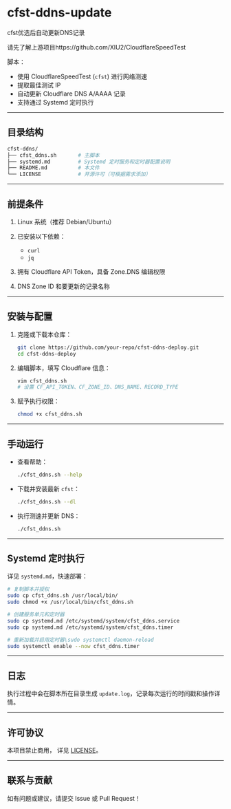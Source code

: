 # cfst-ddns-update
cfst优选后自动更新DNS记录

请先了解上游项目https://github.com/XIU2/CloudflareSpeedTest

脚本：

* 使用 CloudflareSpeedTest (`cfst`) 进行网络测速
* 提取最佳测试 IP
* 自动更新 Cloudflare DNS A/AAAA 记录
* 支持通过 Systemd 定时执行

---

## 目录结构

```bash
cfst-ddns/
├── cfst_ddns.sh       # 主脚本
├── systemd.md         # Systemd 定时服务和定时器配置说明
├── README.md          # 本文件
└── LICENSE            # 开源许可（可根据需求添加）
```

---

## 前提条件

1. Linux 系统（推荐 Debian/Ubuntu）
2. 已安装以下依赖：

   * `curl`
   * `jq`
3. 拥有 Cloudflare API Token，具备 Zone.DNS 编辑权限
4. DNS Zone ID 和要更新的记录名称

---

## 安装与配置

1. 克隆或下载本仓库：

   ```bash
   git clone https://github.com/your-repo/cfst-ddns-deploy.git
   cd cfst-ddns-deploy
   ```
2. 编辑脚本，填写 Cloudflare 信息：

   ```bash
   vim cfst_ddns.sh
   # 设置 CF_API_TOKEN、CF_ZONE_ID、DNS_NAME、RECORD_TYPE
   ```
3. 赋予执行权限：

   ```bash
   chmod +x cfst_ddns.sh
   ```

---

## 手动运行

* 查看帮助：

  ```bash
  ./cfst_ddns.sh --help
  ```
* 下载并安装最新 `cfst`：

  ```bash
  ./cfst_ddns.sh --dl
  ```
* 执行测速并更新 DNS：

  ```bash
  ./cfst_ddns.sh
  ```

---

## Systemd 定时执行

详见 `systemd.md`，快速部署：

```bash
# 复制脚本并授权
sudo cp cfst_ddns.sh /usr/local/bin/
sudo chmod +x /usr/local/bin/cfst_ddns.sh

# 创建服务单元和定时器
sudo cp systemd.md /etc/systemd/system/cfst_ddns.service
sudo cp systemd.md /etc/systemd/system/cfst_ddns.timer

# 重新加载并启用定时器\sudo systemctl daemon-reload
sudo systemctl enable --now cfst_ddns.timer
```

---

## 日志

执行过程中会在脚本所在目录生成 `update.log`，记录每次运行的时间戳和操作详情。

---

## 许可协议

本项目禁止商用， 详见 [LICENSE](LICENSE)。

---

## 联系与贡献

如有问题或建议，请提交 Issue 或 Pull Request！

